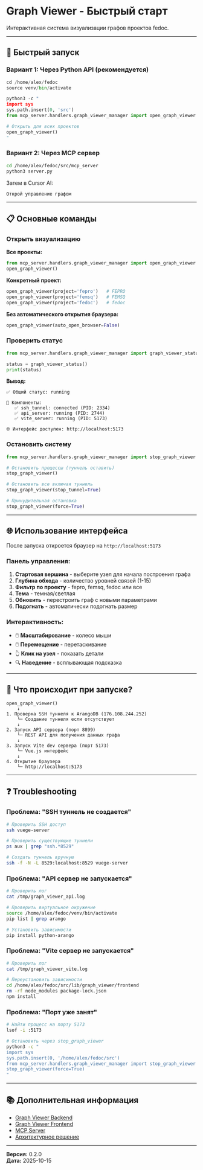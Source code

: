 # Graph Viewer - Быстрый старт

Интерактивная система визуализации графов проектов fedoc.

---

## 🚀 Быстрый запуск

### Вариант 1: Через Python API (рекомендуется)

```python
cd /home/alex/fedoc
source venv/bin/activate

python3 -c "
import sys
sys.path.insert(0, 'src')
from mcp_server.handlers.graph_viewer_manager import open_graph_viewer

# Открыть для всех проектов
open_graph_viewer()
"
```

### Вариант 2: Через MCP сервер

```bash
cd /home/alex/fedoc/src/mcp_server
python3 server.py
```

Затем в Cursor AI:
```
Открой управление графом
```

---

## 📋 Основные команды

### Открыть визуализацию

**Все проекты:**
```python
from mcp_server.handlers.graph_viewer_manager import open_graph_viewer
open_graph_viewer()
```

**Конкретный проект:**
```python
open_graph_viewer(project='fepro')   # FEPRO
open_graph_viewer(project='femsq')   # FEMSQ
open_graph_viewer(project='fedoc')   # fedoc
```

**Без автоматического открытия браузера:**
```python
open_graph_viewer(auto_open_browser=False)
```

### Проверить статус

```python
from mcp_server.handlers.graph_viewer_manager import graph_viewer_status

status = graph_viewer_status()
print(status)
```

**Вывод:**
```
✅ Общий статус: running

🔧 Компоненты:
   ✅ ssh_tunnel: connected (PID: 2334)
   ✅ api_server: running (PID: 2744)
   ✅ vite_server: running (PID: 5173)

🌐 Интерфейс доступен: http://localhost:5173
```

### Остановить систему

```python
from mcp_server.handlers.graph_viewer_manager import stop_graph_viewer

# Остановить процессы (туннель оставить)
stop_graph_viewer()

# Остановить все включая туннель
stop_graph_viewer(stop_tunnel=True)

# Принудительная остановка
stop_graph_viewer(force=True)
```

---

## 🌐 Использование интерфейса

После запуска откроется браузер на `http://localhost:5173`

### Панель управления:

1. **Стартовая вершина** - выберите узел для начала построения графа
2. **Глубина обхода** - количество уровней связей (1-15)
3. **Фильтр по проекту** - fepro, femsq, fedoc или все
4. **Тема** - темная/светлая
5. **Обновить** - перестроить граф с новыми параметрами
6. **Подогнать** - автоматически подогнать размер

### Интерактивность:

- 🖱️ **Масштабирование** - колесо мыши
- 🖱️ **Перемещение** - перетаскивание
- 👆 **Клик на узел** - показать детали
- 🔍 **Наведение** - всплывающая подсказка

---

## 🔧 Что происходит при запуске?

```
open_graph_viewer()
    ↓
1. Проверка SSH туннеля к ArangoDB (176.108.244.252)
    └─ Создание туннеля если отсутствует
    ↓
2. Запуск API сервера (порт 8899)
    └─ REST API для получения данных графа
    ↓
3. Запуск Vite dev сервера (порт 5173)
    └─ Vue.js интерфейс
    ↓
4. Открытие браузера
    └─ http://localhost:5173
```

---

## ❓ Troubleshooting

### Проблема: "SSH туннель не создается"

```bash
# Проверить SSH доступ
ssh vuege-server

# Проверить существующие туннели
ps aux | grep "ssh.*8529"

# Создать туннель вручную
ssh -f -N -L 8529:localhost:8529 vuege-server
```

### Проблема: "API сервер не запускается"

```bash
# Проверить лог
cat /tmp/graph_viewer_api.log

# Проверить виртуальное окружение
source /home/alex/fedoc/venv/bin/activate
pip list | grep arango

# Установить зависимости
pip install python-arango
```

### Проблема: "Vite сервер не запускается"

```bash
# Проверить лог
cat /tmp/graph_viewer_vite.log

# Переустановить зависимости
cd /home/alex/fedoc/src/lib/graph_viewer/frontend
rm -rf node_modules package-lock.json
npm install
```

### Проблема: "Порт уже занят"

```bash
# Найти процесс на порту 5173
lsof -i :5173

# Остановить через stop_graph_viewer
python3 -c "
import sys
sys.path.insert(0, '/home/alex/fedoc/src')
from mcp_server.handlers.graph_viewer_manager import stop_graph_viewer
stop_graph_viewer(force=True)
"
```

---

## 📚 Дополнительная информация

- [Graph Viewer Backend](../src/lib/graph_viewer/backend/)
- [Graph Viewer Frontend](../src/lib/graph_viewer/frontend/)
- [MCP Server](../src/mcp_server/)
- [Архитектурное решение](decisions/GRAPH_VIEWER_MCP_INTEGRATION.md)

---

**Версия:** 0.2.0  
**Дата:** 2025-10-15











